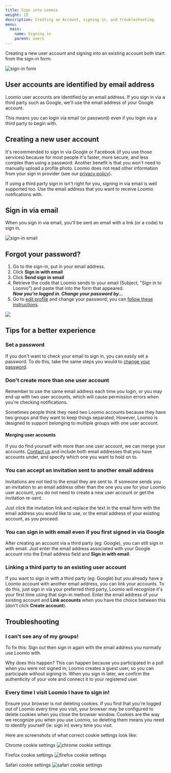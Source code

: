 ```yaml
---
title: Sign into Loomio
weight: 15
description: Creating an Account, signing in, and troubleshooting.
menu:
  main:
    name: Signing in
    parent: users
---
```


Creating a new user account and signing into an existing account both start from the sign-in form:

![sign-in form](sign_in_form.png)

## User accounts are identified by email address
Loomio user accounts are identified by an email address. If you sign in via a third party such as Google, we'll use the email address of your Google account.

This means you can login via email (or password) even if you login via a third party to begin with.

## Creating a new user account
It's recommended to sign in via Google or Facebook (if you use those services) because for most people it's faster, more secure, and less complex than using a password. Another benefit is that you won't need to manually upload a profile photo. Loomio does not read other information from your sign in provider (see our [privacy policy](https://www.loomio.org/privacy)).

If using a third party sign in isn't right for you, signing in via email is well supported too. Use the email address that you want to receive Loomio notifications with.

## Sign in via email
When you sign in via email, you'll be sent an email with a link (or a code) to sign in.

![sign-in email](sign_in_email.png)

## Forgot your password?

1. Go to the sign-in, put in your email address.
2. Click **Sign in with email**
3. Click **Send sign in email**
3. Retrieve the code that Loomio sends to your email (Subject, "Sign in to Loomio") and paste that into the form that appeared.<br> ***Now you're logged in. Change your password by…***
4. Go to [edit profile](https://www.loomio.org/profile "open in new tab") and change your password; you can [follow these instructions](https://help.loomio.org/en/user_manual/getting_started/notifications_settings/#resetting-your-password).

![](forgot_your_password.png)

## Tips for a better experience

### Set a password
If you don't want to check your email to sign in, you can easily set a password. To do this, take the same steps you would to [change your password](../user_profile/#resetting-your-password).

### Don't create more than one user account
Remember to use the same email address each time you login, or you may end up with two user accounts, which will cause permission errors when you're checking notifications.

Sometimes people think they need two Loomio accounts because they have two groups and they want to keep things separated; However, Loomio is designed to support belonging to multiple groups with one user account.

#### Merging user accounts
If you do find yourself with more than one user account, we can merge your accounts. [Contact us](https://www.loomio.org/contact) and include both email addresses that you have accounts under, and specify which one you want to hold on to.

### You can accept an invitation sent to another email address
Invitations are not tied to the email they are sent to. If someone sends you an invitation to an email address other than the one you use for your Loomio user account, you do not need to create a new user account or get the invitation re-sent.

Just click the invitation link and replace the text in the email form with the email address you would like to use, or the email address of your existing account, as you proceed.

### You can sign in with email even if you first signed in via Google
After creating an account via a third party (eg: Google), you can still sign in with email. Just enter the email address associated with your Google account into the Email address field and **Sign in with email**.

### Linking a third party to an existing user account
If you want to sign in with a third party (eg: Google) but you already have a Loomio account with another email address, you can link your accounts. To do this, just sign in via your preferred third party, Loomio will recognize it's your first time using that sign-in method. Enter the email address of your existing account and **Link accounts** when you have the choice between this (don't click **Create account**).

## Troubleshooting

### I can't see any of my groups!
To fix this: Sign out then sign in again with the email address you normally use Loomio with.

Why does this happen? This can happen because you participated in a poll when you were not signed in; Loomio creates a guest user, so you can participate without signing in. When you sign in later, we confirm the authenticity of your vote and connect it to your registered user.

### Every time I visit Loomio I have to sign in!

Ensure your browser is not deleting cookies. If you find that you're logged out of Loomio every time you visit, your browser may be configured to delete cookies when you close the browser window. Cookies are the way we recognize you when you use Loomio, so deleting them means you need to identify yourself (ie: sign in) every time you visit.

Here are screenshots of what correct cookie settings look like:

Chrome cookie settings
![chrome cookie settings](chrome_cookie_settings.png)

Firefox cookie settings
![firefox cookie settings](firefox_cookie_settings.png)

Safari cookie settings
![safari cookie settings](safari_cookie_settings.png)
